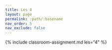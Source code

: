 ```yaml
---
title: Les 4
layout: page
permalink: :path/:basename
nav_order: 5
nav_exclude: false
---
```


{% include classroom-assignment.md les="4" %}
